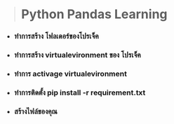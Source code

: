 > # Python Pandas Learning

 - ### ทำการสร้าง โฟลเดอร์ของโปรเจ็ค 
 
 
 - ### ทำการสร้าง virtualevironment ของ โปรเจ็ค
 
 
 - ### ทำการ activage virtualevironment
 
 
 - ### ทำการติดตั้ง pip install -r requirement.txt
 
 
 - ### สร้างไฟล์ของคุณ
  
  
 
